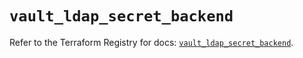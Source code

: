 # `vault_ldap_secret_backend`

Refer to the Terraform Registry for docs: [`vault_ldap_secret_backend`](https://registry.terraform.io/providers/hashicorp/vault/5.0.0/docs/resources/ldap_secret_backend).
